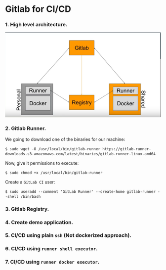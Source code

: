 # Gitlab for CI/CD

### 1. High level architecture.
![N|Solid](resources/img/gitlab-workflow.png)

### 2. Gitlab Runner.
We going to download one of the binaries for our machine:
```shell
$ sudo wget -O /usr/local/bin/gitlab-runner https://gitlab-runner-downloads.s3.amazonaws.com/latest/binaries/gitlab-runner-linux-amd64
```
Now, give it permissions to execute:
```shell
$ sudo chmod +x /usr/local/bin/gitlab-runner
```

Create a `GitLab CI` user:
```shell 
$ sudo useradd --comment 'GitLab Runner' --create-home gitlab-runner --shell /bin/bash
```

### 3. Gitlab Registry.


### 4. Create demo application.


### 5. CI/CD using plain `ssh` (Not dockerized approach).


### 6. CI/CD using `runner shell executor`.


### 7. CI/CD using `runner docker executor`.

